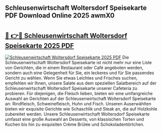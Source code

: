## Schleusenwirtschaft Woltersdorf Speisekarte PDF Download Online 2025 awmX0

# <h2><a href="http://gce7jx.nevu.top/?p=Schleusenwirtschaft+Woltersdorf+Speisekarte">🔗 👉🔴 Schleusenwirtschaft Woltersdorf Speisekarte 2025 PDF</a></h2>

[![Schleusenwirtschaft Woltersdorf Speisekarte 2025 PDF](https://i.imgur.com/dBaPXMq.png)](http://gce7jx.nevu.top/?p=Schleusenwirtschaft+Woltersdorf+Speisekarte)
Die Schleusenwirtschaft Woltersdorf Speisekarte ist nicht mehr nur eine Liste von Gerichten, die in einem Restaurant oder Café angeboten werden, sondern auch eine Gelegenheit für Sie, ein leckeres und für Sie passendes Gericht zu wählen. Wenn Sie etwas Leichtes und Frisches suchen, empfehlen wir Ihnen, unsere Salate aus dem speziellen Salatbereich auf der Schleusenwirtschaft Woltersdorf Speisekarte unserer Cafeteria zu probieren. Für diejenigen, die Fleisch lieben, bieten wir eine umfangreiche Auswahl an Gerichten auf der Schleusenwirtschaft Woltersdorf Speisekarte an: Rindfleisch, Schweinefleisch, Huhn und Fisch. Unseren Auserwählten bieten wir exquisite Gerichte wie Schaschlik und Steak an, die auf Holzkohle zubereitet werden. Unsere Schleusenwirtschaft Woltersdorf Speisekarte umfasst eine große Auswahl an Desserts, von klassischen Torten und Kuchen bis hin zu exquisiten Crème Brûlée und Schokoladentörtchen.
